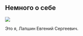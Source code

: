## Немного о себе

<img src="file:///C:/Мои фото и ведео с телефонов/Отдых в Сичи  июль 2017/Пляж и набережная/WP_20170705_016.jpg" />

Это я, Лапшин Евгений Сергеевич. 
